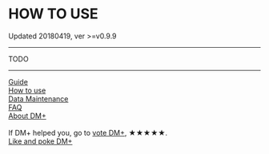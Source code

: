 # HOW TO USE
Updated 20180419, ver >=v0.9.9

---
TODO


---
[Guide](../guide.md)<br/>
[How to use](how2use.md)<br/>
[Data Maintenance](data_maintenance.md)<br/>
[FAQ](faq.md)<br/>
[About DM+](about.md)<br/>
<br/>
If DM+ helped you, go to [vote DM+](https://play.google.com/store/apps/details?id=com.colaorange.dailymoney), ★★★★★.<br/>
[Like and poke DM+](https://www.facebook.com/co.daily.money)